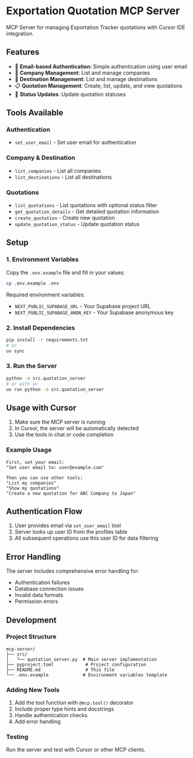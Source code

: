 # Exportation Quotation MCP Server

MCP Server for managing Exportation Tracker quotations with Cursor IDE integration.

## Features

- 📧 **Email-based Authentication**: Simple authentication using user email
- 🏢 **Company Management**: List and manage companies
- 📍 **Destination Management**: List and manage destinations
- 📋 **Quotation Management**: Create, list, update, and view quotations
- 🔄 **Status Updates**: Update quotation statuses

## Tools Available

### Authentication
- `set_user_email` - Set user email for authentication

### Company & Destination
- `list_companies` - List all companies
- `list_destinations` - List all destinations

### Quotations
- `list_quotations` - List quotations with optional status filter
- `get_quotation_details` - Get detailed quotation information
- `create_quotation` - Create new quotation
- `update_quotation_status` - Update quotation status

## Setup

### 1. Environment Variables

Copy the `.env.example` file and fill in your values:

```bash
cp .env.example .env
```

Required environment variables:
- `NEXT_PUBLIC_SUPABASE_URL` - Your Supabase project URL
- `NEXT_PUBLIC_SUPABASE_ANON_KEY` - Your Supabase anonymous key

### 2. Install Dependencies

```bash
pip install -r requirements.txt
# or
uv sync
```

### 3. Run the Server

```bash
python -m src.quotation_server
# or with uv
uv run python -m src.quotation_server
```

## Usage with Cursor

1. Make sure the MCP server is running
2. In Cursor, the server will be automatically detected
3. Use the tools in chat or code completion

### Example Usage

```
First, set your email:
"Set user email to: user@example.com"

Then you can use other tools:
"List my companies"
"Show my quotations"
"Create a new quotation for ABC Company to Japan"
```

## Authentication Flow

1. User provides email via `set_user_email` tool
2. Server looks up user ID from the profiles table
3. All subsequent operations use this user ID for data filtering

## Error Handling

The server includes comprehensive error handling for:
- Authentication failures
- Database connection issues
- Invalid data formats
- Permission errors

## Development

### Project Structure

```
mcp-server/
├── src/
│   └── quotation_server.py  # Main server implementation
├── pyproject.toml            # Project configuration
├── README.md                 # This file
└── .env.example             # Environment variables template
```

### Adding New Tools

1. Add the tool function with `@mcp.tool()` decorator
2. Include proper type hints and docstrings
3. Handle authentication checks
4. Add error handling

### Testing

Run the server and test with Cursor or other MCP clients.
